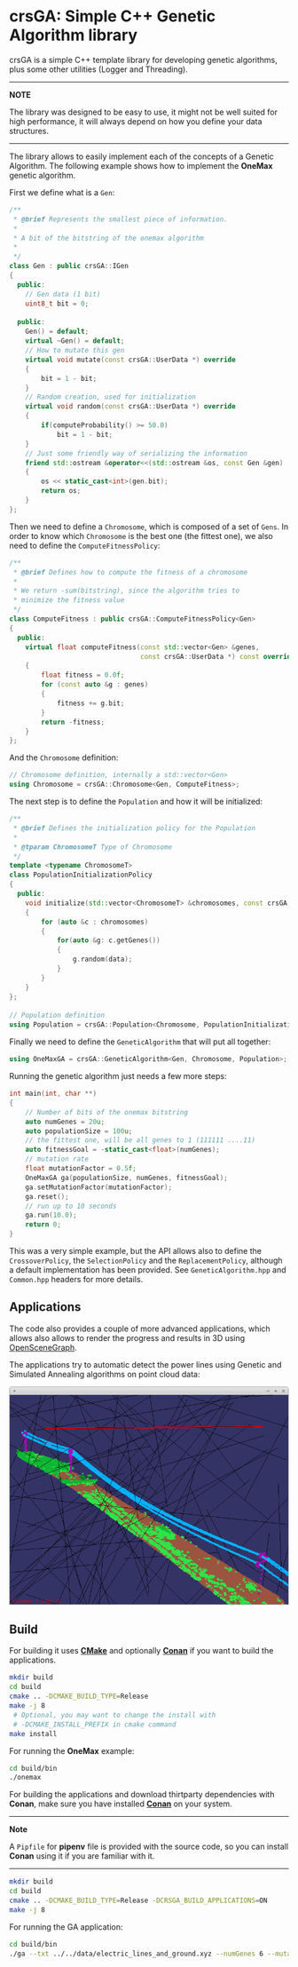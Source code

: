# crsGA: Simple C++ Genetic Algorithm library

crsGA is a simple C++ template library for developing genetic algorithms, plus some other utilities (Logger and Threading).

---

**NOTE**

The library was designed to be easy to use, it might not be well suited for high performance, it will always depend on how you define your data structures.

---

The library allows to easily implement each of the concepts of a Genetic Algorithm. The following example shows how to implement the **OneMax** genetic algorithm.

First we define what is a `Gen`:

```cpp
/**
 * @brief Represents the smallest piece of information.
 * 
 * A bit of the bitstring of the onemax algorithm
 * 
 */
class Gen : public crsGA::IGen
{
  public:
    // Gen data (1 bit)
    uint8_t bit = 0;

  public:
    Gen() = default;
    virtual ~Gen() = default;
    // How to mutate this gen 
    virtual void mutate(const crsGA::UserData *) override
    {
        bit = 1 - bit;
    }
    // Random creation, used for initialization
    virtual void random(const crsGA::UserData *) override
    {
        if(computeProbability() >= 50.0)
            bit = 1 - bit;
    }
    // Just some friendly way of serializing the information
    friend std::ostream &operator<<(std::ostream &os, const Gen &gen)
    {
        os << static_cast<int>(gen.bit);
        return os;
    }
};
```

Then we need to define a `Chromosome`, which is composed of a set of `Gens`. In order to know which `Chromosome` is the best one (the fittest one), we also need to define the `ComputeFitnessPolicy`:

```cpp
/**
 * @brief Defines how to compute the fitness of a chromosome
 * 
 * We return -sum(bitstring), since the algorithm tries to 
 * minimize the fitness value
 */
class ComputeFitness : public crsGA::ComputeFitnessPolicy<Gen>
{
  public:
    virtual float computeFitness(const std::vector<Gen> &genes,
                                 const crsGA::UserData *) const override
    {
        float fitness = 0.0f;
        for (const auto &g : genes)
        {
            fitness += g.bit;
        }
        return -fitness;
    }
};
```

And the `Chromosome` definition:

```cpp
// Chromosome definition, internally a std::vector<Gen>
using Chromosome = crsGA::Chromosome<Gen, ComputeFitness>;
```

The next step is to define the `Population` and how it will be initialized:

```cpp
/**
 * @brief Defines the initialization policy for the Population
 * 
 * @tparam ChromosomeT Type of Chromosome
 */
template <typename ChromosomeT>
class PopulationInitializationPolicy
{
  public:
    void initialize(std::vector<ChromosomeT> &chromosomes, const crsGA::UserData *data) const
    {
        for (auto &c : chromosomes)
        {
            for(auto &g: c.getGenes())
            {
                g.random(data);
            }
        }
    }
};

// Population definition
using Population = crsGA::Population<Chromosome, PopulationInitializationPolicy<Chromosome>>;
```

Finally we need to define the `GeneticAlgorithm` that will put all together:

```cpp
using OneMaxGA = crsGA::GeneticAlgorithm<Gen, Chromosome, Population>;
```

Running the genetic algorithm just needs a few more steps:

```cpp
int main(int, char **)
{
    // Number of bits of the onemax bitstring
    auto numGenes = 20u;
    auto populationSize = 100u;
    // the fittest one, will be all genes to 1 (111111 ....11)
    auto fitnessGoal = -static_cast<float>(numGenes);
    // mutation rate
    float mutationFactor = 0.5f;
    OneMaxGA ga(populationSize, numGenes, fitnessGoal);
    ga.setMutationFactor(mutationFactor);
    ga.reset();
    // run up to 10 seconds
    ga.run(10.0);
    return 0;
}
```

This was a very simple example, but the API allows also to define the `CrossoverPolicy`, the `SelectionPolicy` and the `ReplacementPolicy`, although a default implementation has been provided. See `GeneticAlgorithm.hpp` and `Common.hpp` headers for more details.

## Applications

The code also provides a couple of more advanced applications, which allows also allows to render the progress and results in 3D using [OpenSceneGraph](https://github.com/openscenegraph/OpenSceneGraph).

The applications try to automatic detect the power lines using Genetic and Simulated Annealing algorithms on point cloud data:

![Power lines with ground](images/power_lines_and_ground.png)

## Build

For building it uses [**CMake**](https://cmake.org/) and optionally [**Conan**](https://conan.io/) if you want to build the applications.

```bash
mkdir build
cd build
cmake .. -DCMAKE_BUILD_TYPE=Release
make -j 8
 # Optional, you may want to change the install with
 # -DCMAKE_INSTALL_PREFIX in cmake command
make install
```

For running the **OneMax** example:

```bash
cd build/bin
./onemax
```

For building the applications and download thirtparty dependencies with **Conan**, make sure you have installed [**Conan**](https://conan.io/) on your system.

---
**Note**

A `Pipfile` for **pipenv** file is provided with the source code, so you can install **Conan** using it if you are familiar with it.

---

```bash
mkdir build
cd build
cmake .. -DCMAKE_BUILD_TYPE=Release -DCRSGA_BUILD_APPLICATIONS=ON
make -j 8
```

For running the GA application:

```bash
cd build/bin
./ga --txt ../../data/electric_lines_and_ground.xyz --numGenes 6 --mutationFactor 20 --show
```
